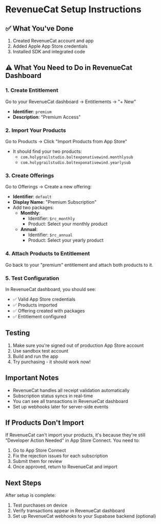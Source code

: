 # RevenueCat Setup Instructions

## ✅ What You've Done
1. Created RevenueCat account and app
2. Added Apple App Store credentials
3. Installed SDK and integrated code

## ⚠️ What You Need to Do in RevenueCat Dashboard

### 1. Create Entitlement
Go to your RevenueCat dashboard → Entitlements → "+ New"
- **Identifier**: `premium`
- **Description**: "Premium Access"

### 2. Import Your Products
Go to Products → Click "Import Products from App Store"
- It should find your two products:
  - `com.holygrailstudio.boltexponativewind.monthlysub`
  - `com.holygrailstudio.boltexponativewind.yearlysub`

### 3. Create Offerings
Go to Offerings → Create a new offering:
- **Identifier**: `default`
- **Display Name**: "Premium Subscription"
- Add two packages:
  - **Monthly**: 
    - Identifier: `$rc_monthly`
    - Product: Select your monthly product
  - **Annual**:
    - Identifier: `$rc_annual`  
    - Product: Select your yearly product

### 4. Attach Products to Entitlement
Go back to your "premium" entitlement and attach both products to it.

### 5. Test Configuration
In RevenueCat dashboard, you should see:
- ✅ Valid App Store credentials
- ✅ Products imported
- ✅ Offering created with packages
- ✅ Entitlement configured

## Testing

1. Make sure you're signed out of production App Store account
2. Use sandbox test account
3. Build and run the app
4. Try purchasing - it should work now!

## Important Notes

- RevenueCat handles all receipt validation automatically
- Subscription status syncs in real-time
- You can see all transactions in RevenueCat dashboard
- Set up webhooks later for server-side events

## If Products Don't Import

If RevenueCat can't import your products, it's because they're still "Developer Action Needed" in App Store Connect. You need to:

1. Go to App Store Connect
2. Fix the rejection issues for each subscription
3. Submit them for review
4. Once approved, return to RevenueCat and import

## Next Steps

After setup is complete:
1. Test purchases on device
2. Verify transactions appear in RevenueCat dashboard
3. Set up RevenueCat webhooks to your Supabase backend (optional)